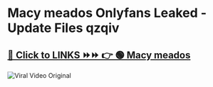 
 # Macy meados Onlyfans Leaked - Update Files qzqiv

## <h2><a href="https://clipsfans.com/Macy_meados&ref=git">🔗 Click to LINKS ⏩⏩ 👉 🟢 Macy meados </a></h2>

<a href="https://clipsfans.com/Macy_meados&ref=git" rel="nofollow" data-target="animated-image.originalLink"><img src="https://i.ibb.co.com/xMMVF88/686577567.gif" alt="Viral Video Original" style="max-width: 100%; display: inline-block;" data-target="animated-image.originalImage"></a>


